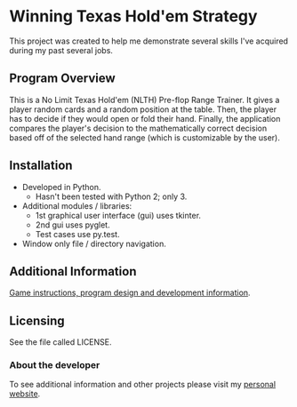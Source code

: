 # Winning Texas Hold'em Strategy

This project was created to help me demonstrate several skills I've acquired during my past several jobs.

## Program Overview

This is a No Limit Texas Hold'em (NLTH) Pre-flop Range Trainer. It gives a player random cards and a random position at the table. Then, the player has to decide if they would open or fold their hand. Finally, the application compares the player's decision to the mathematically correct decision based off of the selected hand range (which is customizable by the user).

## Installation
* Developed in Python.
  * Hasn't been tested with Python 2; only 3.
* Additional modules / libraries:
  * 1st graphical user interface (gui) uses tkinter.
  * 2nd gui uses pyglet.
  * Test cases use py.test.
* Window only file / directory navigation.

## Additional Information
[Game instructions, program design and development information](https://github.com/jdcald13/Winning_Texas_Holdem_Strategy/wiki).

## Licensing

See the file called LICENSE.

### About the developer
To see additional information and other projects please visit my [personal website](http://jdcald13.com).
